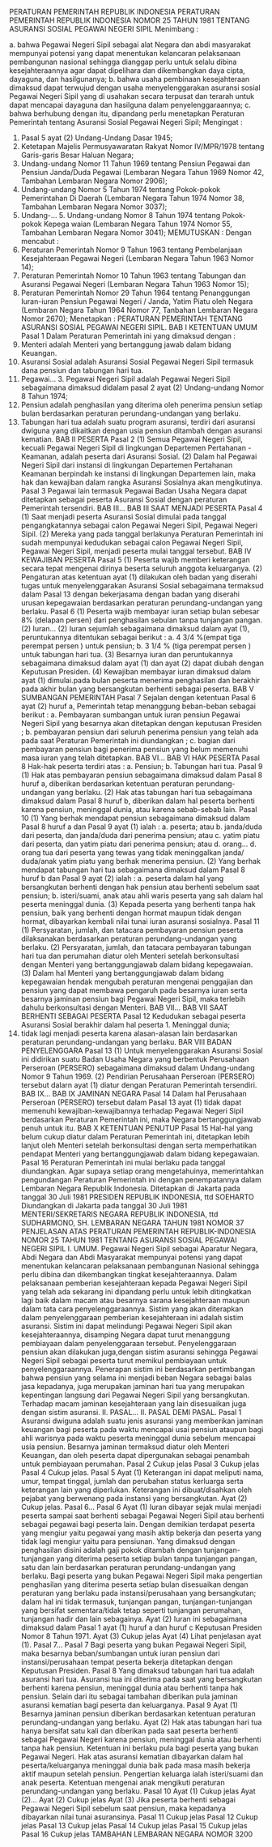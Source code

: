  PERATURAN PEMERINTAH REPUBLIK INDONESIA PERATURAN PEMERINTAH REPUBLIK INDONESIA NOMOR 25 TAHUN 1981 TENTANG ASURANSI SOSIAL PEGAWAI NEGERI SIPIL
Menimbang :

a. bahwa Pegawai Negeri Sipil sebagai alat Negara dan abdi masyarakat mempunyai potensi yang dapat menentukan kelancaran pelaksanaan pembangunan nasional sehingga dianggap perlu untuk selalu dibina kesejahteraannya agar dapat dipelihara dan dikembangkan daya cipta, dayaguna, dan hasilgunanya;
b. bahwa usaha pembinaan kesejahteraan dimaksud dapat terwujud dengan usaha menyelenggarakan asuransi sosial Pegawai Negeri Sipil yang di usahakan secara terpusat dan terarah untuk dapat mencapai dayaguna dan hasilguna dalam penyelenggaraannya;
c. bahwa berhubung dengan itu, dipandang perlu menetapkan Peraturan Pemerintah tentang Asuransi Sosial Pegawai Negeri Sipil;
Mengingat :

1. Pasal 5 ayat (2) Undang-Undang Dasar 1945;
2. Ketetapan Majelis Permusyawaratan Rakyat Nomor IV/MPR/1978 tentang Garis-garis Besar Haluan Negara;
3. Undang-undang Nomor 11 Tahun 1969 tentang Pensiun Pegawai dan Pensiun Janda/Duda Pegawai (Lembaran Negara Tahun 1969 Nomor 42, Tambahan Lembaran Negara Nomor 2906);
4. Undang-undang Nomor 5 Tahun 1974 tentang Pokok-pokok Pemerintahan Di Daerah (Lembaran Negara Tahun 1974 Nomor 38, Tambahan Lembaran Negara Nomor 3037);
5. Undang-… 5. Undang-undang Nomor 8 Tahun 1974 tentang Pokok-pokok Kepega waian (Lembaran Negara Tahun 1974 Nomor 55, Tambahan Lembaran Negara Nomor 3041);
MEMUTUSKAN :
 Dengan mencabut :
1. Peraturan Pemerintah Nomor 9 Tahun 1963 tentang Pembelanjaan Kesejahteraan Pegawai Negeri (Lembaran Negara Tahun 1963 Nomor 14);
2. Peraturan Pemerintah Nomor 10 Tahun 1963 tentang Tabungan dan Asuransi Pegawai Negeri (Lembaran Negara Tahun 1963 Nomor 15);
3. Peraturan Pemerintah Nomor 29 Tahun 1964 tentang Penanggungan Iuran-iuran Pensiun Pegawai Negeri / Janda, Yatim Piatu oleh Negara (Lembaran Negara Tahun 1964 Nomor 77, Tanbahan Lembaran Negara Nomor 2670); Menetapkan : PERATURAN PEMERINTAH TENTANG ASURANSI SOSIAL PEGAWAI NEGERI SIPIL.
BAB I KETENTUAN UMUM
Pasal 1
Dalam Peraturan Pemerintah ini yang dimaksud dengan :
1. Menteri adalah Menteri yang bertanggung jawab dalam bidang Keuangan.
2. Asuransi Sosial adalah Asuransi Sosial Pegawai Negeri Sipil termasuk dana pensiun dan tabungan hari tua.
3. Pegawai… 3. Pegawai Negeri Sipil adalah Pegawai Negeri Sipil sebagaimana dimaksud didalam pasal 2 ayat (2) Undang-undang Nomor 8 Tahun 1974;
4. Pensiun adalah penghasilan yang diterima oleh penerima pensiun setiap bulan berdasarkan peraturan perundang-undangan yang berlaku.
5. Tabungan hari tua adalah suatu program asuransi, terdiri dari asuransi dwiguna yang dikaitkan dengan usia pensiun ditambah dengan asuransi kematian.
BAB II PESERTA
Pasal 2
(1) Semua Pegawai Negeri Sipil, kecuali Pegawai Negeri Sipil di lingkungan Departemen Pertahanan - Keamanan, adalah peserta dari Asuransi Sosial.
(2) Dalam hal Pegawai Negeri Sipil dari instansi di lingkungan Departemen Pertahanan Keamanan berpindah ke instansi di lingkungan Departemen lain, maka hak dan kewajiban dalam rangka Asuransi Sosialnya akan mengikutinya.
Pasal 3
Pegawai lain termasuk Pegawai Badan Usaha Negara dapat ditetapkan sebagai peserta Asuransi Sosial dengan peraturan Pemerintah tersendiri. BAB III…
BAB III SAAT MENJADI PESERTA
Pasal 4
(1) Saat menjadi peserta Asuransi Sosial dimulai pada tanggal pengangkatannya sebagai calon Pegawai Negeri Sipil, Pegawai Negeri Sipil.
(2) Mereka yang pada tanggal berlakunya Peraturan Pemerintah ini sudah mempunyai kedudukan sebagai calon Pegawai Negeri Sipil, Pegawai Negeri Sipil, menjadi peserta mulai tanggal tersebut.
BAB IV KEWAJIBAN PESERTA
Pasal 5
(1) Peserta wajib memberi keterangan secara tepat mengenai dirinya beserta seluruh anggota keluarganya.
(2) Pengaturan atas ketentuan ayat (1) dilakukan oleh badan yang diserahi tugas untuk menyelenggarakan Asuransi Sosial sebagaimana termaksud dalam Pasal 13 dengan bekerjasama dengan badan yang diserahi urusan kepegawaian berdasarkan peraturan perundang-undangan yang berlaku.
Pasal 6
(1) Peserta wajib membayar iuran setiap bulan sebesar 8% (delapan persen) dari penghasilan sebulan tanpa tunjangan pangan.
(2) Iuran… (2) Iuran sejumlah sebagaimana dimaksud dalam ayat (1), peruntukannya ditentukan sebagai berikut :
a. 4 3/4 %(empat tiga perempat persen ) untuk pensiun;
b. 3 1/4 % (tiga perempat persen ) untuk tabungan hari tua.
(3) Besarnya iuran dan peruntukannya sebagaimana dimaksud dalam ayat (1) dan ayat (2) dapat diubah dengan Keputusan Presiden.
(4) Kewajiban membayar iuran dimaksud dalam ayat (1) dimulai.pada bulan peserta menerima penghasilan dan berakhir pada akhir bulan yang bersangkutan berhenti sebagai peserta.
BAB V SUMBANGAN PEMERINTAH
Pasal 7
Sejalan dengan ketentuan Pasal 6 ayat (2) huruf a, Pemerintah tetap menanggung beban-beban sebagai berikut :
a. Pembayaran sumbangan untuk iuran pensiun Pegawai Negeri Sipil yang besarnya akan ditetapkan dengan keputusan Presiden ;
b. pembayaran pensiun dari seluruh penerima pensiun yang telah ada pada saat Peraturan Pemerintah ini diundangkan ;
c. bagian dari pembayaran pensiun bagi penerima pensiun yang belum memenuhi masa iuran yang telah ditetapkan. BAB VI…
BAB VI HAK PESERTA
Pasal 8
Hak-hak peserta terdiri atas :
a. Pensiun;
b. Tabungan hari tua.
Pasal 9
(1) Hak atas pembayaran pensiun sebagaimana dimaksud dalam Pasal 8 huruf a, diberikan berdasarkan ketentuan peraturan perundang- undangan yang berlaku.
(2) Hak atas tabungan hari tua sebagaimana dimaksud dalam Pasal 8 huruf b, diberikan dalam hal peserta berhenti karena pensiun, meninggal dunia, atau karena sebab-sebab lain.
Pasal 10
(1) Yang berhak mendapat pensiun sebagaimana dimaksud dalam Pasal 8 huruf a dan Pasal 9 ayat (1) ialah :
a. peserta; atau
b. janda/duda dari peserta, dan janda/duda dari penerima pensiun; atau c. yatim piatu dari peserta, dan yatim piatu dari penerima pensiun; atau d. orang… d. orang tua dari peserta yang tewas yang tidak meninggalkan janda/ duda/anak yatim piatu yang berhak menerima pensiun.
(2) Yang berhak mendapat tabungan hari tua sebagaimana dimaksud dalam Pasal 8 huruf b dan Pasal 9 ayat (2) ialah :
a. peserta dalam hal yang bersangkutan berhenti dengan hak pensiun atau berhenti sebelum saat pensiun;
b. isteri/suami, anak atau ahli waris peserta yang sah dalam hal peserta meninggal dunia.
(3) Kepada peserta yang berhenti tanpa hak pensiun, baik yang berhenti dengan hormat maupun tidak dengan hormat, dibayarkan kembali nilai tunai iuran asuransi sosialnya.
Pasal 11
(1) Persyaratan, jumlah, dan tatacara pembayaran pensiun peserta dilaksanakan berdasarkan peraturan perundang-undangan yang berlaku.
(2) Persyaratan, jumlah, dan tatacara pembayaran tabungan hari tua dan perumahan diatur oleh Menteri setelah berkonsultasi dengan Menteri yang bertanggungjawab dalam bidang kepegawaian.
(3) Dalam hal Menteri yang bertanggungjawab dalam bidang kepegawaian hendak mengubah peraturan mengenai penggajian dan pensiun yang dapat membawa pengaruh pada besarnya iuran serta besarnya jaminan pensiun bagi Pegawai Negeri Sipil, maka terlebih dahulu berkonsultasi dengan Menteri. BAB VII…
BAB VII SAAT BERHENTI SEBAGAI PESERTA
Pasal 12
Kedudukan sebagai peserta Asuransi Sosial berakhir dalam hal peserta 1. Meninggal dunia;
2. tidak lagi menjadi peserta karena alasan-alasan lain berdasarkan peraturan perundang-undangan yang berlaku. BAR VIII BADAN PENYELENGGARA
Pasal 13
(1) Untuk menyelenggarakan Asuransi Sosial ini didirikan suatu Badan Usaha Negara yang berbentuk Perusahaan Perseroan (PERSERO) sebagaimana dimaksud dalam Undang-undang Nomor 9 Tahun 1969.
(2) Pendirian Perusahaan Perseroan (PERSERO) tersebut dalarn ayat (1) diatur dengan Peraturan Pemerintah tersendiri. BAB IX…
BAB IX JAMINAN NEGARA
Pasal 14
Dalam hal Perusahaan Perseroan (PERSERO) tersebut dalam Pasal 13 ayat (1) tidak dapat memenuhi kewajiban-kewajibannya terhadap Pegawai Negeri Sipil berdasarkan Peraturan Pemerintah ini, maka Negara bertanggungjawab penuh untuk itu.
BAB X KETENTUAN PENUTUP
Pasal 15
Hal-hal yang belum cukup diatur dalam Peraturan Pemerintah ini, ditetapkan lebih lanjut oleh Menteri setelah berkonsultasi dengan serta memperhatikan pendapat Menteri yang bertanggungjawab dalam bidang kepegawaian.
Pasal 16
Peraturan Pemerintah ini mulai berlaku pada tanggal diundangkan. Agar supaya setiap orang mengetahuinya, memerintahkan pengundangan Peraturan Pemerintah ini dengan penempatannya dalam Lembaran Negara Republik Indonesia. Ditetapkan di Jakarta pada tanggal 30 Juli 1981 PRESIDEN REPUBLIK INDONESIA, ttd SOEHARTO Diundangkan di Jakarta pada tanggal 30 Juli 1981 MENTERI/SEKRETARIS NEGARA REPUBLIK INDONESIA, ttd SUDHARMONO, SH. LEMBARAN NEGARA TAHUN 1981 NOMOR 37 PENJELASAN ATAS PERATURAN PEMERINTAH REPUBLIK-INDONESIA NOMOR 25 TAHUN 1981 TENTANG ASURANSI SOSIAL PEGAWAI NEGERI SIPIL I. UMUM. Pegawai Negeri Sipil sebagai Aparatur Negara, Abdi Negara dan Abdi Masyarakat mempunyai potensi yang dapat menentukan kelancaran pelaksanaan pembangunan Nasional sehingga perlu dibina dan dikembangkan tingkat kesejahteraannya. Dalam pelaksanaan pemberian kesejahteraan kepada Pegawai Negeri Sipil yang telah ada sekarang ini dipandang perlu untuk lebih ditingkatkan lagi baik dalam macam atau besarnya sarana kesejahteraan maupun dalam tata cara penyelenggaraannya. Sistim yang akan diterapkan dalam penyelenggaraan pemberian kesejahteraan ini adalah sistim asuransi. Sistim ini dapat melindungi Pegawai Negeri Sipil akan kesejahteraannya, disamping Negara dapat turut menanggung pembiayaan dalam penyelenggaraan tersebut. Penyelenggaraan pensiun akan dilakukan juga,dengan sistim asuransi sehingga Pegawai Negeri Sipil sebagai peserta turut memikul pembiayaan untuk penyelenggaraannya. Penerapan sistim ini berdasarkan pertimbangan bahwa pensiun yang selama ini menjadi beban Negara sebagai balas jasa kepadanya, juga merupakan jaminan hari tua yang merupakan kepentingan langsung dari Pegawai Negeri Sipil yang bersangkutan. Terhadap macam jaminan kesejahteraan yang lain disesuaikan juga dengan sistim asuransi. II. PASAL… II. PASAL DEMI PASAL.
Pasal 1
Asuransi dwiguna adalah suatu jenis asuransi yang memberikan jaminan keuangan bagi peserta pada waktu mencapai usai pensiun ataupun bagi ahli warisnya pada waktu peserta meninggal dunia sebelum mencapai usia pensiun. Besarnya jaminan termaksud diatur oleh Menteri Keuangan, dan oleh peserta dapat dipergunakan sebagai penambah untuk pembiayaan perumahan.
Pasal 2
Cukup jelas
Pasal 3
Cukup jelas
Pasal 4
Cukup jelas.
Pasal 5
Ayat (1) Keterangan ini dapat meliputi nama, umur, tempat tinggal, jumlah dan perubahan status kerluarga serta keterangan lain yang diperlukan. Keterangan ini dibuat/disahkan oleh pejabat yang berwenang pada instansi yang bersangkutan. Ayat (2) Cukup jelas. Pasal 6…
Pasal 6
Ayat (1) Iuran dibayar sejak mulai menjadi peserta sampai saat berhenti sebagai Pegawai Negeri Sipil atau berhenti sebagai pegawai bagi peserta lain. Dengan demikian terdapat peserta yang mengiur yaitu pegawai yang masih aktip bekerja dan peserta yang tidak lagi mengiur yaitu para pensiunan. Yang dimaksud dengan penghasilan disini adalah gaji pokok ditambah dengan tunjangan-tunjangan yang diterima peserta setiap bulan tanpa tunjangan pangan, satu dan lain berdasarkan peraturan perundang-undangan yang berlaku. Bagi peserta yang bukan Pegawai Negeri Sipil maka pengertian penghasilan yang diterima peserta setiap bulan disesuaikan dengan peraturan yang berlaku pada instansi/perusahaan yang bersangkutan; dalam hal ini tidak termasuk, tunjangan pangan, tunjangan-tunjangan yang bersifat sementara/tidak tetap seperti tunjangan perumahan, tunjangan hadir dan lain sebagainya. Ayat (2) Iuran ini sebagaimana dimaksud dalam Pasal 1 ayat (1) huruf a dan huruf c Keputusan Presiden Nomor 8 Tahun 1971. Ayat (3) Cukup jelas Ayat (4) Lihat penjelasan ayat (1). Pasal 7…
Pasal 7
Bagi peserta yang bukan Pegawai Negeri Sipil, maka besarnya beban/sumbangan untuk iuran pensiun dari instansi/perusahaan tempat peserta bekerja ditetapkan dengan Keputusan Presiden.
Pasal 8
Yang dimaksud tabungan hari tua adalah asuransi hari tua. Asuransi tua ini diterima pada saat yang bersangkutan berhenti karena pensiun, meninggal dunia atau berhenti tanpa hak pensiun. Selain dari itu sebagai tambahan diberikan pula jaminan asuransi kematian bagi peserta dan keluarganya.
Pasal 9
Ayat (1) Besarnya jaminan pensiun diberikan berdasarkan ketentuan peraturan perundang-undangan yang berlaku. Ayat (2) Hak atas tabungan hari tua hanya bersifat satu kali dan diberikan pada saat peserta berhenti sebagai Pegawai Negeri karena pensiun, meninggal dunia atau berhenti tanpa hak pensiun. Ketentuan ini berlaku pula bagi peserta yang bukan Pegawai Negeri. Hak atas asuransi kematian dibayarkan dalam hal peserta/keluarganya meninggal dunia baik pada masa masih bekerja aktif maupun setelah pensiun. Pengertian keluarga ialah isteri/suami dan anak peserta. Ketentuan mengenai anak mengikuti peraturan perundang-undangan yang berlaku.
Pasal 10
Ayat (1) Cukup jelas Ayat (2)… Ayat (2) Cukup jelas Ayat (3) Jika peserta berhenti sebagai Pegawai Negeri Sipil sebelum saat pensiun, maka kepadanya dibayarkan nilai tunai asuransinya.
Pasal 11
Cukup jelas
Pasal 12
Cukup jelas
Pasal 13
Cukup jelas
Pasal 14
Cukup jelas
Pasal 15
Cukup jelas
Pasal 16
Cukup jelas TAMBAHAN LEMBARAN NEGARA NOMOR 3200